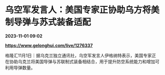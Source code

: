# 乌空军发言人：美国专家正协助乌方将美制导弹与苏式装备适配

**2023-11-01 09:02**

**https://www.gelonghui.com/live/1276337**

格隆汇11月1日｜据乌克兰独立通讯社，乌空军发言人伊格纳特表示，美国专家正在协助乌克兰将美国导弹与苏联制式装备相结合，用于提升防空系统能力和增加可利用导弹数量。
